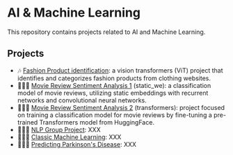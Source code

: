 # AI & Machine Learning
This repository contains projects related to AI and Machine Learning.

## Projects
- 🎶 [Fashion Product identification](LINK): a vision transformers (ViT) project that identifies and categorizes fashion products from clothing websites. 
- 👩🏽‍💼 [Movie Review Sentiment Analysis 1](LINK) (static_we): a classification model of movie reviews, utilizing static embeddings with recurrent networks and convolutional neural networks.
- 👩🏽‍💼 [Movie Review Sentiment Analysis 2](LINK) (transformers): project focused on training a classification model for movie reviews by fine-tuning a pre-trained Transformers model from HuggingFace.
- 👩🏽‍💼 [NLP Group Project](LINK): XXX
- 👩🏽‍💼 [Classic Machine Learning](LINK): XXX
- 👩🏽‍💼 [Predicting Parkinson's Disease](LINK): XXX

